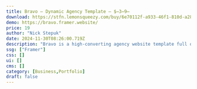 ```yaml
---
title: Bravo — Dynamic Agency Template — $̶3̶9̶
download: https://stfn.lemonsqueezy.com/buy/6e70112f-a933-46f1-810d-a28fd57d27cb
demo: https://bravo.framer.website/
price: 19
author: "Nick Stepuk"
date: 2024-11-30T08:26:00.719Z
description: "Bravo is a high-converting agency website template full of surprising and catchy details. It works well with productized services, unlimited subscriptions, and classic models. Set it up in an hour, and your own agency will be live!"
ssg: ["Framer"]
css: []
ui: []
cms: []
category: [Business,Portfolio]
draft: false
---
```

